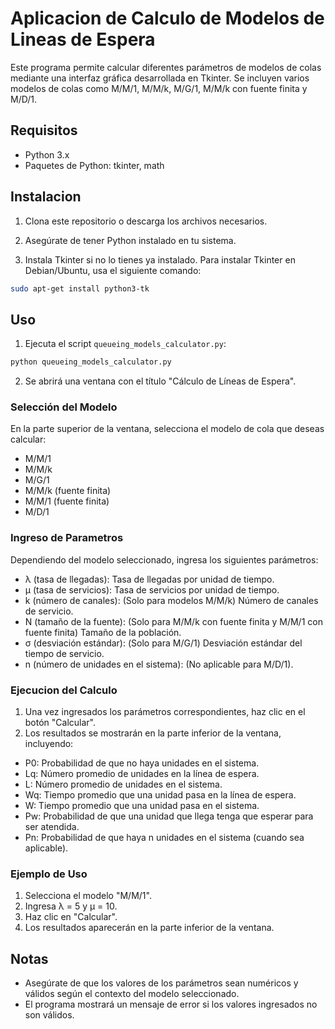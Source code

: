# Aplicacion de Calculo de Modelos de Lineas de Espera
Este programa permite calcular diferentes parámetros de modelos de colas mediante una interfaz gráfica desarrollada en Tkinter. Se incluyen varios modelos de colas como M/M/1, M/M/k, M/G/1, M/M/k con fuente finita y M/D/1.

## Requisitos
- Python 3.x
- Paquetes de Python: tkinter, math

## Instalacion
1. Clona este repositorio o descarga los archivos necesarios.
   
2. Asegúrate de tener Python instalado en tu sistema.
   
3. Instala Tkinter si no lo tienes ya instalado. Para instalar Tkinter en Debian/Ubuntu, usa el siguiente comando:
```sh
sudo apt-get install python3-tk
```
## Uso
1. Ejecuta el script `queueing_models_calculator.py`:
```sh
python queueing_models_calculator.py
```
2. Se abrirá una ventana con el título "Cálculo de Líneas de Espera".

### Selección del Modelo
En la parte superior de la ventana, selecciona el modelo de cola que deseas calcular:

- M/M/1
- M/M/k
- M/G/1
- M/M/k (fuente finita)
- M/M/1 (fuente finita)
- M/D/1

### Ingreso de Parametros
Dependiendo del modelo seleccionado, ingresa los siguientes parámetros:

- λ (tasa de llegadas): Tasa de llegadas por unidad de tiempo.
- μ (tasa de servicios): Tasa de servicios por unidad de tiempo.
- k (número de canales): (Solo para modelos M/M/k) Número de canales de servicio.
- N (tamaño de la fuente): (Solo para M/M/k con fuente finita y M/M/1 con fuente finita) Tamaño de la población.
- σ (desviación estándar): (Solo para M/G/1) Desviación estándar del tiempo de servicio.
- n (número de unidades en el sistema): (No aplicable para M/D/1).

### Ejecucion del Calculo

1. Una vez ingresados los parámetros correspondientes, haz clic en el botón "Calcular".
2. Los resultados se mostrarán en la parte inferior de la ventana, incluyendo:
- P0: Probabilidad de que no haya unidades en el sistema.
- Lq: Número promedio de unidades en la línea de espera.
- L: Número promedio de unidades en el sistema.
- Wq: Tiempo promedio que una unidad pasa en la línea de espera.
- W: Tiempo promedio que una unidad pasa en el sistema.
- Pw: Probabilidad de que una unidad que llega tenga que esperar para ser atendida.
- Pn: Probabilidad de que haya n unidades en el sistema (cuando sea aplicable).

### Ejemplo de Uso
1. Selecciona el modelo "M/M/1".
2. Ingresa λ = 5 y μ = 10.
3. Haz clic en "Calcular".
4. Los resultados aparecerán en la parte inferior de la ventana.

## Notas
- Asegúrate de que los valores de los parámetros sean numéricos y válidos según el contexto del modelo seleccionado.
- El programa mostrará un mensaje de error si los valores ingresados no son válidos.
